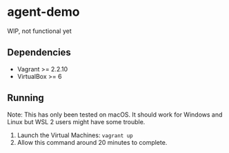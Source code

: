 # agent-demo

WIP, not functional yet

## Dependencies

- Vagrant >= 2.2.10
- VirtualBox >= 6

## Running

Note: This has only been tested on macOS. It should work for Windows and Linux
but WSL 2 users might have some trouble.

1. Launch the Virtual Machines: `vagrant up`
  1. Allow this command around 20 minutes to complete.
